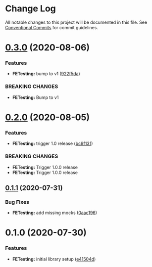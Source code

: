 # Change Log

All notable changes to this project will be documented in this file.
See [Conventional Commits](https://conventionalcommits.org) for commit guidelines.

# [0.3.0](https://github.com/GetTerminus/terminus-oss/compare/@terminus/fe-testing@0.2.0...@terminus/fe-testing@0.3.0) (2020-08-06)


### Features

* **FETesting:** bump to v1 ([922f5da](https://github.com/GetTerminus/terminus-oss/commit/922f5da28cbe6b6b13e71e71dfdfaa1cc3edc320))


### BREAKING CHANGES

* **FETesting:** Bump to v1





# [0.2.0](https://github.com/GetTerminus/terminus-oss/compare/@terminus/fe-testing@0.1.1...@terminus/fe-testing@0.2.0) (2020-08-05)


### Features

* **FETesting:** trigger 1.0 release ([bc9f131](https://github.com/GetTerminus/terminus-oss/commit/bc9f131658cf96e6ca1d5d0d7f7f30ffcff610a8))


### BREAKING CHANGES

* **FETesting:** Trigger 1.0.0 release
* **FETesting:** Trigger 1.0.0 release





## [0.1.1](https://github.com/GetTerminus/terminus-oss/compare/@terminus/fe-testing@0.1.0...@terminus/fe-testing@0.1.1) (2020-07-31)


### Bug Fixes

* **FETesting:** add missing mocks ([0aac196](https://github.com/GetTerminus/terminus-oss/commit/0aac1962dc0ff1ebc7a0a565189882c2ddba1e38))





# 0.1.0 (2020-07-30)


### Features

* **FETesting:** initial library setup ([e41504d](https://github.com/GetTerminus/terminus-oss/commit/e41504dc62b3af587ac81ac7b2c84ca9557e6151))

